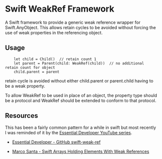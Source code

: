 # Swift WeakRef Framework

A Swift framework to provide a generic weak reference wrapper for Swift.AnyObject.
This allows retain cycles to be avoided without forcing the use of weak properties in the referencing object.

## Usage

```
    let child = Child()  // retain count 1
    let parent = Parent(child: WeakRef(child))  // no additional retain count for object
    child.parent = parent
```

retain cycle is avoided without either child.parent or parent.child having to be a weak property.

To allow WeakRef to be used in place of an object, the property type should be a protocol and WeakRef should be extended to conform to that protocol.


## Resources

This has been a fairly common pattern for a while in swift but most recently I was reminded of it by the [Essential Developer YouTube series](https://www.youtube.com/results?search_query=essentialdeveloper).

- [Essential Developer - GitHub swift-weak-ref](https://github.com/essentialdevelopercom/swift-weak-ref)

- [Marco Santa - Swift Arrays Holding Elements With Weak References](https://marcosantadev.com/swift-arrays-holding-elements-weak-references/)